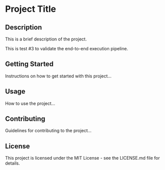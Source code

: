 # Project Title

## Description

This is a brief description of the project.

<!-- Test orchestration pipeline - E2E Test #3 - 2025-10-09T12:32:07.819Z -->
This is test #3 to validate the end-to-end execution pipeline.

## Getting Started

Instructions on how to get started with this project...

## Usage

How to use the project...

## Contributing

Guidelines for contributing to the project...

## License

This project is licensed under the MIT License - see the LICENSE.md file for details.

